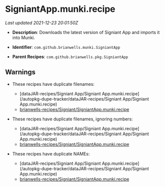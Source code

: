 # SigniantApp.munki.recipe

_Last updated 2021-12-23 20:01:50Z_

- **Description**: Downloads the latest version of Signiant App and imports it into Munki.

- **Identifier**: `com.github.brianwells.munki.SigniantApp`

- **Parent Recipes**: `com.github.brianwells.pkg.SigniantApp`


## Warnings

- These recipes have duplicate filenames:
    - [dataJAR-recipes/Signiant App/Signiant App.munki.recipe](/autopkg-dupe-tracker/dataJAR-recipes/Signiant App/Signiant App.munki.recipe)
    - [brianwells-recipes/Signiant/SigniantApp.munki.recipe](/autopkg-dupe-tracker/brianwells-recipes/Signiant/SigniantApp.munki.recipe)

- These recipes have duplicate filenames, ignoring numbers:
    - [dataJAR-recipes/Signiant App/Signiant App.munki.recipe](/autopkg-dupe-tracker/dataJAR-recipes/Signiant App/Signiant App.munki.recipe)
    - [brianwells-recipes/Signiant/SigniantApp.munki.recipe](/autopkg-dupe-tracker/brianwells-recipes/Signiant/SigniantApp.munki.recipe)

- These recipes have duplicate NAMEs:
    - [dataJAR-recipes/Signiant App/Signiant App.munki.recipe](/autopkg-dupe-tracker/dataJAR-recipes/Signiant App/Signiant App.munki.recipe)
    - [brianwells-recipes/Signiant/SigniantApp.munki.recipe](/autopkg-dupe-tracker/brianwells-recipes/Signiant/SigniantApp.munki.recipe)